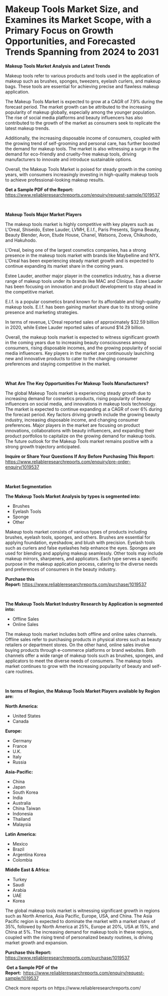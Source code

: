 <p><h1>Makeup Tools Market Size, and Examines its Market Scope, with a Primary Focus on Growth Opportunities, and Forecasted Trends Spanning from 2024 to 2031</h1></p><p><strong>Makeup Tools Market Analysis and Latest Trends</strong></p>
<p><p>Makeup tools refer to various products and tools used in the application of makeup such as brushes, sponges, tweezers, eyelash curlers, and makeup bags. These tools are essential for achieving precise and flawless makeup application.</p><p>The Makeup Tools Market is expected to grow at a CAGR of 7.9% during the forecast period. The market growth can be attributed to the increasing popularity of makeup globally, especially among the younger population. The rise of social media platforms and beauty influencers has also contributed to the growth of the market as consumers seek to replicate the latest makeup trends.</p><p>Additionally, the increasing disposable income of consumers, coupled with the growing trend of self-grooming and personal care, has further boosted the demand for makeup tools. The market is also witnessing a surge in the demand for eco-friendly and cruelty-free makeup tools, driving manufacturers to innovate and introduce sustainable options.</p><p>Overall, the Makeup Tools Market is poised for steady growth in the coming years, with consumers increasingly investing in high-quality makeup tools to achieve professional-looking makeup results.</p></p>
<p><strong>Get a Sample PDF of the Report:&nbsp;</strong> <a href="https://www.reliableresearchreports.com/enquiry/request-sample/1019537">https://www.reliableresearchreports.com/enquiry/request-sample/1019537</a></p>
<p>&nbsp;</p>
<p><strong>Makeup Tools Major Market Players</strong></p>
<p><p>The makeup tools market is highly competitive with key players such as L'Oreal, Shiseido, Estee Lauder, LVMH, E.l.f., Paris Presents, Sigma Beauty, Beauty Blender, Avon, Etude House, Chanel, Watsons, Zoeva, Chikuhodo, and Hakuhodo. </p><p>L'Oreal, being one of the largest cosmetics companies, has a strong presence in the makeup tools market with brands like Maybelline and NYX. L'Oreal has been experiencing steady market growth and is expected to continue expanding its market share in the coming years. </p><p>Estee Lauder, another major player in the cosmetics industry, has a diverse range of makeup tools under its brands like MAC and Clinique. Estee Lauder has been focusing on innovation and product development to stay ahead in the competitive market.</p><p>E.l.f. is a popular cosmetics brand known for its affordable and high-quality makeup tools. E.l.f. has been gaining market share due to its strong online presence and marketing strategies.</p><p>In terms of revenue, L'Oreal reported sales of approximately $32.59 billion in 2020, while Estee Lauder reported sales of around $14.29 billion.</p><p>Overall, the makeup tools market is expected to witness significant growth in the coming years due to increasing beauty consciousness among consumers, rising disposable incomes, and the growing popularity of social media influencers. Key players in the market are continuously launching new and innovative products to cater to the changing consumer preferences and staying competitive in the market.</p></p>
<p>&nbsp;</p>
<p><strong>What Are The Key Opportunities For Makeup Tools Manufacturers?</strong></p>
<p><p>The global Makeup Tools market is experiencing steady growth due to increasing demand for cosmetics products, rising popularity of beauty influencers on social media, and innovations in makeup tools technology. The market is expected to continue expanding at a CAGR of over 6% during the forecast period. Key factors driving growth include the growing beauty industry, increasing disposable income, and changing consumer preferences. Major players in the market are focusing on product innovations, collaborations with beauty influencers, and expanding their product portfolios to capitalize on the growing demand for makeup tools. The future outlook for the Makeup Tools market remains positive with a strong growth trajectory anticipated.</p></p>
<p><strong>Inquire or Share Your Questions If Any Before Purchasing This Report:</strong> <a href="https://www.reliableresearchreports.com/enquiry/pre-order-enquiry/1019537">https://www.reliableresearchreports.com/enquiry/pre-order-enquiry/1019537</a></p>
<p>&nbsp;</p>
<p><strong>Market Segmentation</strong></p>
<p><strong>The Makeup Tools Market Analysis by types is segmented into:</strong></p>
<p><ul><li>Brushes</li><li>Eyelash Tools</li><li>Sponge</li><li>Other</li></ul></p>
<p><p>Makeup tools market consists of various types of products including brushes, eyelash tools, sponges, and others. Brushes are essential for applying foundation, eyeshadow, and blush with precision. Eyelash tools such as curlers and false eyelashes help enhance the eyes. Sponges are used for blending and applying makeup seamlessly. Other tools may include makeup mirrors, sharpeners, and applicators. Each type serves a specific purpose in the makeup application process, catering to the diverse needs and preferences of consumers in the beauty industry.</p></p>
<p><strong>Purchase this Report:&nbsp;</strong><a href="https://www.reliableresearchreports.com/purchase/1019537">https://www.reliableresearchreports.com/purchase/1019537</a></p>
<p>&nbsp;</p>
<p><strong>The Makeup Tools Market Industry Research by Application is segmented into:</strong></p>
<p><ul><li>Offline Sales</li><li>Online Sales</li></ul></p>
<p><p>The makeup tools market includes both offline and online sales channels. Offline sales refer to purchasing products in physical stores such as beauty retailers or department stores. On the other hand, online sales involve buying products through e-commerce platforms or brand websites. Both channels offer a wide range of makeup tools such as brushes, sponges, and applicators to meet the diverse needs of consumers. The makeup tools market continues to grow with the increasing popularity of beauty and self-care routines.</p></p>
<p>&nbsp;</p>
<p><strong>In terms of Region, the Makeup Tools Market Players available by Region are:</strong></p>
<p>
    <p> <strong> North America: </strong>
        <ul>
            <li>United States</li>
            <li>Canada</li>
        </ul>
        </p> 
    <p> <strong> Europe: </strong>
        <ul>
            <li>Germany</li>
            <li>France</li>
            <li>U.K.</li>
            <li>Italy</li>
            <li>Russia</li>
        </ul>
        </p> 
    <p> <strong> Asia-Pacific: </strong>
        <ul>
            <li>China</li>
            <li>Japan</li>
            <li>South Korea</li>
            <li>India</li>
            <li>Australia</li>
            <li>China Taiwan</li>
            <li>Indonesia</li>
            <li>Thailand</li>
            <li>Malaysia</li>
        </ul>
        </p> 
    <p> <strong> Latin America: </strong>
        <ul>
            <li>Mexico</li>
            <li>Brazil</li>
            <li>Argentina Korea</li>
            <li>Colombia</li>
        </ul>
        </p> 
    <p> <strong> Middle East & Africa: </strong>
        <ul>
            <li>Turkey</li>
            <li>Saudi</li>
            <li>Arabia</li>
            <li>UAE</li>
            <li>Korea</li>
        </ul>
    </p>
    </p>
<p><p>The global makeup tools market is witnessing significant growth in regions such as North America, Asia Pacific, Europe, USA, and China. The Asia Pacific region is expected to dominate the market with a market share of 35%, followed by North America at 25%, Europe at 20%, USA at 15%, and China at 5%. The increasing demand for makeup tools in these regions, coupled with the rising trend of personalized beauty routines, is driving market growth and expansion.</p></p>
<p><strong>Purchase this Report: </strong><a href="https://www.reliableresearchreports.com/purchase/1019537">https://www.reliableresearchreports.com/purchase/1019537</a></p>
<p>&nbsp;<strong>Get a Sample PDF of the Report:&nbsp;&nbsp;</strong><a href="https://www.reliableresearchreports.com/enquiry/request-sample/1019537">https://www.reliableresearchreports.com/enquiry/request-sample/1019537</a></p>
<p><strong></strong></p>
<p>Check more reports on https://www.reliableresearchreports.com/</p>